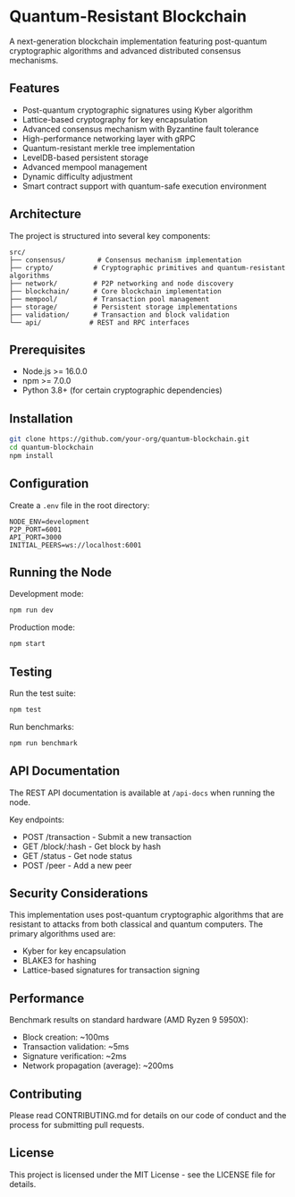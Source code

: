 # Quantum-Resistant Blockchain

A next-generation blockchain implementation featuring post-quantum cryptographic algorithms and advanced distributed consensus mechanisms.

## Features

- Post-quantum cryptographic signatures using Kyber algorithm
- Lattice-based cryptography for key encapsulation
- Advanced consensus mechanism with Byzantine fault tolerance
- High-performance networking layer with gRPC
- Quantum-resistant merkle tree implementation
- LevelDB-based persistent storage
- Advanced mempool management
- Dynamic difficulty adjustment
- Smart contract support with quantum-safe execution environment

## Architecture

The project is structured into several key components:

```
src/
├── consensus/        # Consensus mechanism implementation
├── crypto/          # Cryptographic primitives and quantum-resistant algorithms
├── network/         # P2P networking and node discovery
├── blockchain/      # Core blockchain implementation
├── mempool/         # Transaction pool management
├── storage/         # Persistent storage implementations
├── validation/      # Transaction and block validation
└── api/            # REST and RPC interfaces
```

## Prerequisites

- Node.js >= 16.0.0
- npm >= 7.0.0
- Python 3.8+ (for certain cryptographic dependencies)

## Installation

```bash
git clone https://github.com/your-org/quantum-blockchain.git
cd quantum-blockchain
npm install
```

## Configuration

Create a `.env` file in the root directory:

```env
NODE_ENV=development
P2P_PORT=6001
API_PORT=3000
INITIAL_PEERS=ws://localhost:6001
```

## Running the Node

Development mode:

```bash
npm run dev
```

Production mode:

```bash
npm start
```

## Testing

Run the test suite:

```bash
npm test
```

Run benchmarks:

```bash
npm run benchmark
```

## API Documentation

The REST API documentation is available at `/api-docs` when running the node.

Key endpoints:

- POST /transaction - Submit a new transaction
- GET /block/:hash - Get block by hash
- GET /status - Get node status
- POST /peer - Add a new peer

## Security Considerations

This implementation uses post-quantum cryptographic algorithms that are resistant to attacks from both classical and quantum computers. The primary algorithms used are:

- Kyber for key encapsulation
- BLAKE3 for hashing
- Lattice-based signatures for transaction signing

## Performance

Benchmark results on standard hardware (AMD Ryzen 9 5950X):

- Block creation: ~100ms
- Transaction validation: ~5ms
- Signature verification: ~2ms
- Network propagation (average): ~200ms

## Contributing

Please read CONTRIBUTING.md for details on our code of conduct and the process for submitting pull requests.

## License

This project is licensed under the MIT License - see the LICENSE file for details.
